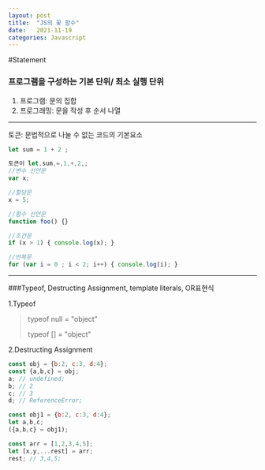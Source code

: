 ```yaml
---
layout: post
title:  "JS의 꽃 함수"
date:   2021-11-19
categories: Javascript
---
```

#Statement

### 프로그램을 구성하는 기본 단위/ 최소 실행 단위
1. 프로그램: 문의 집합
2. 프로그래밍: 문을 작성 후 순서 나열 
***
토큰: 문법적으로 나눌 수 없는 코드의 기본요소

```javascript
let sum = 1 + 2 ;

토큰이 let,sum,=,1,+,2,;
//변수 선언문
var x;

//할당문
x = 5;

//함수 선언문
function foo() {}

//조건문
if (x > 1) { console.log(x); }

//반복문
for (var i = 0 ; i < 2; i++) { console.log(i); }
```

***
###Typeof, Destructing Assignment, template literals, OR표현식

1.Typeof 
> typeof null = "object"
> 
> typeof [] = "object"

2.Destructing Assignment
```javascript
const obj = {b:2, c:3, d:4};
const {a,b,c} = obj;
a; // undefined;
b; // 2
c; // 3
d; // ReferenceError;

const obj1 = {b:2, c:3, d:4};
let a,b,c;
({a,b,c} = obj1);

const arr = [1,2,3,4,5];
let [x,y,...rest] = arr;
rest; // 3,4,5;

```
